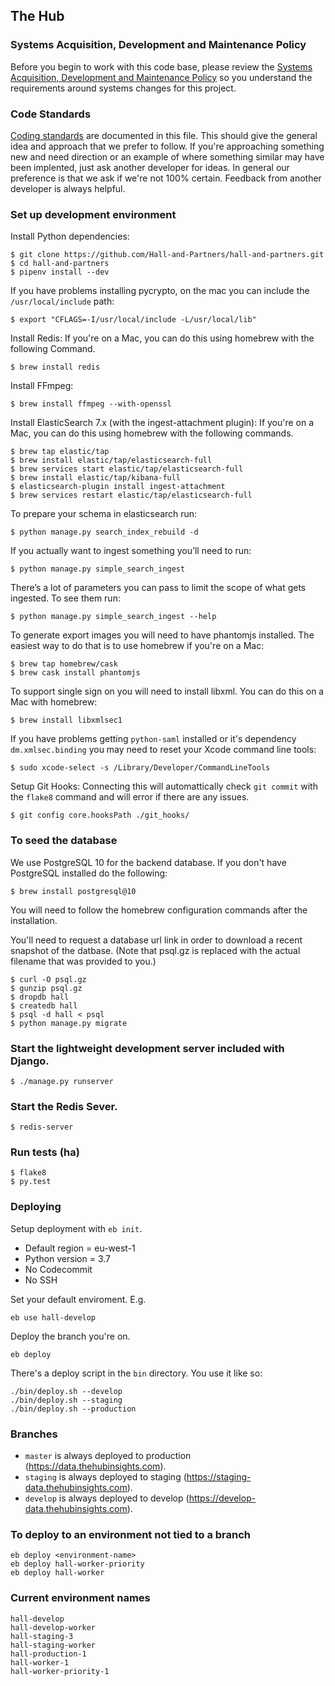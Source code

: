 ## The Hub


### Systems Acquisition, Development and Maintenance Policy

Before you begin to work with this code base, please review the [Systems Acquisition, Development and Maintenance Policy](https://github.com/Hall-and-Partners/hall-and-partners/blob/master/ISMS-C_DOC_14.1.pdf) so you understand the requirements around systems changes for this project.


### Code Standards

[Coding standards](https://github.com/Hall-and-Partners/hall-and-partners/blob/master/code-standards.md) are documented in this file. This should give the general idea and approach that we prefer to follow. If you're approaching something new and need direction or an example of where something similar may have been implented, just ask another developer for ideas. In general our preference is that we ask if we're not 100% certain. Feedback from another developer is always helpful.


### Set up development environment

Install Python dependencies:

    $ git clone https://github.com/Hall-and-Partners/hall-and-partners.git
    $ cd hall-and-partners
    $ pipenv install --dev

If you have problems installing pycrypto, on the mac you can include the `/usr/local/include` path:

    $ export "CFLAGS=-I/usr/local/include -L/usr/local/lib"

Install Redis: If you're on a Mac, you can do this using homebrew with the following Command.

    $ brew install redis

Install FFmpeg:

    $ brew install ffmpeg --with-openssl

Install ElasticSearch 7.x (with the ingest-attachment plugin): If you're on a Mac, you can do this using homebrew with the following commands.

    $ brew tap elastic/tap
    $ brew install elastic/tap/elasticsearch-full
    $ brew services start elastic/tap/elasticsearch-full
    $ brew install elastic/tap/kibana-full
    $ elasticsearch-plugin install ingest-attachment
    $ brew services restart elastic/tap/elasticsearch-full

To prepare your schema in elasticsearch run:

    $ python manage.py search_index_rebuild -d

If you actually want to ingest something you’ll need to run:

    $ python manage.py simple_search_ingest

There’s a lot of parameters you can pass to limit the scope of what gets ingested. To see them run:

    $ python manage.py simple_search_ingest --help

To generate export images you will need to have phantomjs installed. The easiest way to do that is to use homebrew if you're on a Mac:

    $ brew tap homebrew/cask
    $ brew cask install phantomjs

To support single sign on you will need to install libxml. You can do this on a Mac with homebrew:

    $ brew install libxmlsec1

If you have problems getting `python-saml` installed or it's dependency `dm.xmlsec.binding` you may need to reset your Xcode command line tools:

    $ sudo xcode-select -s /Library/Developer/CommandLineTools

Setup Git Hooks: Connecting this will automattically check `git commit` with the `flake8` command
and will error if there are any issues.

    $ git config core.hooksPath ./git_hooks/


### To seed the database

We use PostgreSQL 10 for the backend database. If you don't have PostgreSQL installed do the following:

    $ brew install postgresql@10

You will need to follow the homebrew configuration commands after the installation.

You'll need to request a database url link in order to download a recent snapshot of the datbase. (Note that psql.gz is replaced with the actual filename that was provided to you.)

    $ curl -O psql.gz
    $ gunzip psql.gz
    $ dropdb hall
    $ createdb hall
    $ psql -d hall < psql
    $ python manage.py migrate


### Start the lightweight development server included with Django.

    $ ./manage.py runserver

### Start the Redis Sever.

    $ redis-server

### Run tests (ha)

    $ flake8
    $ py.test

### Deploying

Setup deployment with `eb init`.

* Default region = eu-west-1
* Python version = 3.7
* No Codecommit
* No SSH

Set your default enviroment. E.g.

    eb use hall-develop

Deploy the branch you're on.

    eb deploy

There's a deploy script in the `bin` directory. You use it like so:

    ./bin/deploy.sh --develop
    ./bin/deploy.sh --staging
    ./bin/deploy.sh --production


### Branches

* `master` is always deployed to production
  (https://data.thehubinsights.com).
* `staging` is always deployed to staging
  (https://staging-data.thehubinsights.com).
* `develop` is always deployed to develop
  (https://develop-data.thehubinsights.com).

### To deploy to an environment not tied to a branch

    eb deploy <environment-name>
    eb deploy hall-worker-priority
    eb deploy hall-worker


### Current environment names

    hall-develop
    hall-develop-worker
    hall-staging-3
    hall-staging-worker
    hall-production-1
    hall-worker-1
    hall-worker-priority-1

